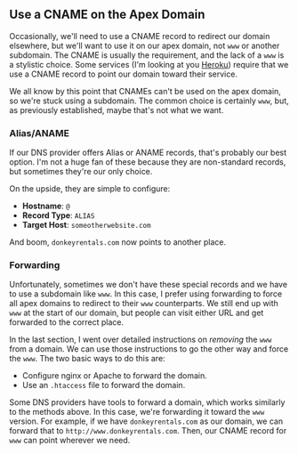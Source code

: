 ## Use a CNAME on the Apex Domain

Occasionally, we'll need to use a CNAME record to redirect our domain elsewhere, but we'll want to use it on our apex domain, not `www` or another subdomain. The CNAME is usually the requirement, and the lack of a `www` is a stylistic choice. Some services (I'm looking at you [Heroku](https://devcenter.heroku.com/articles/custom-domains#definitions)) require that we use a CNAME record to point our domain toward their service.

We all know by this point that CNAMEs can't be used on the apex domain, so we're stuck using a subdomain. The common choice is certainly `www`, but, as previously established, maybe that's not what we want.

### Alias/ANAME

If our DNS provider offers Alias or ANAME records, that's probably our best option. I'm not a huge fan of these because they are non-standard records, but sometimes they're our only choice.

On the upside, they are simple to configure:

* **Hostname**: `@`
* **Record Type**: `ALIAS`
* **Target Host**: `someotherwebsite.com`

And boom, `donkeyrentals.com` now points to another place.

### Forwarding

Unfortunately, sometimes we don't have these special records and we have to use a subdomain like `www`. In this case, I prefer using forwarding to force all apex domains to redirect to their `www` counterparts. We still end up with `www` at the start of our domain, but people can visit either URL and get forwarded to the correct place.

In the last section, I went over detailed instructions on _removing_ the `www` from a domain. We can use those instructions to go the other way and force the `www`. The two basic ways to do this are:

* Configure nginx or Apache to forward the domain.
* Use an `.htaccess` file to forward the domain.

Some DNS providers have tools to forward a domain, which works similarly to the methods above. In this case, we're forwarding it toward the `www` version. For example, if we have `donkeyrentals.com` as our domain, we can forward that to `http://www.donkeyrentals.com`. Then, our CNAME record for `www` can point wherever we need.
